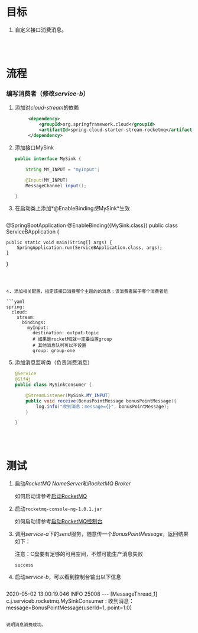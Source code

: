 # 目标

1. 自定义接口消费消息。

<br/><br/>


# 流程

### 编写消费者（修改*service-b*）

1. 添加对*cloud-stream*的依赖

   ```xml
   		<dependency>
   			<groupId>org.springframework.cloud</groupId>
   			<artifactId>spring-cloud-starter-stream-rocketmq</artifactId>
   		</dependency>
   ```
   

   
2. 添加接口MySink

   ```java
   public interface MySink {
   
       String MY_INPUT = "myInput";
   
       @Input(MY_INPUT)
       MessageChannel input();
   
   }
   ```

   

3. 在启动类上添加*@EnableBinding*使*MySink*生效

   ```java
@SpringBootApplication
   @EnableBinding({MySink.class})
   public class ServiceBApplication {
   
   	public static void main(String[] args) {
   		SpringApplication.run(ServiceBApplication.class, args);
   	}
   
   }
   ```
   
   
   
4. 添加相关配置，指定该接口消费哪个主题的的消息；该消费者属于哪个消费者组

   ```yaml
   spring:
     cloud:
       stream:
         bindings:
           myInput:
             destination: output-topic
             # 如果是rocketMQ就一定要设置group
             # 其他消息队列可以不设置
             group: group-one
   ```



5. 添加消息监听类（负责消费消息）

   ```java
   @Service
   @Slf4j
   public class MySinkConsumer {
   
       @StreamListener(MySink.MY_INPUT)
       public void receive(BonusPointMessage bonusPointMessage){
           log.info("收到消息：message={}", bonusPointMessage);
       }
   
   }
   
   ```
   

<br/>

<br/>


# 测试

1. 启动*RocketMQ NameServer*和*RocketMQ Broker*

   如何启动请参考[启动RocketMQ](https://github.com/jyannis/Spring-Cloud-Alibaba-Learning/tree/master/4.RocketMQ#windows%E5%AE%89%E8%A3%85%E4%B8%8E%E5%90%AF%E5%8A%A8)

2. 启动`rocketmq-console-ng-1.0.1.jar`

   如何启动请参考[启动RocketMQ控制台](https://github.com/jyannis/Spring-Cloud-Alibaba-Learning/tree/master/4.RocketMQ#windows%E5%AE%89%E8%A3%85%E4%B8%8E%E5%90%AF%E5%8A%A8)

3. 调用*service-a*下的*send*服务，随意传一个*BonusPointMessage*，返回结果如下：

   注意：C盘要有足够的可用空间，不然可能生产消息失败

   ```
   success
   ```

4. 启动*service-b*，可以看到控制台输出以下信息

   ```
2020-05-02 13:00:19.046  INFO 25008 --- [MessageThread_1] c.j.serviceb.rocketmq.MySinkConsumer     : 收到消息：message=BonusPointMessage(userId=1, point=1.0)
   ```
   
   说明消息消费成功。

